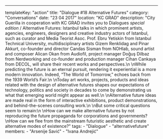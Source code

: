 ---
  templateKey: "action"
  title: "Dialogue #18 Alternative Futures"
  category: "Conversations"
  date: "23 04 2017"
  location: "KC GRAD"
  description: "City Guerilla in cooperation with KC GRAD invites you to Dialogues *special edition* / Alternative Futures: Istanbul talks in which prominent artists, agencies, engineers, designers and creative industry actors of Istanbul, such as curator and Media Teorist Asoc. Prof. Ebru Yetiskin from Istanbul Technical University, multidisciplinary artists Gizem Renklidag and Pinar Akkurt, co-founder and director Candas Sisman from NOHlab, sound artist and composer Alican Okan from Audiofil, project manager Doğuş Dilbaz from Nerdworking and co-founder and production manager Cihan Cankaya from DECOL, will share their recent works and perspectives.\n \nWhile predicting the future is an eternal pursuit, rendering it experiential is a more modern innovation. Indeed, “The World of Tomorrow,” echoes back from the 1939 World’s Fair.\n \nToday art works, projects, products and ideas related with the design of alternative futures shapes our expectations of technology, politics and society in decades to come by demonstrating us what that emerging world might appear as well.\n \nAlternative future ideas are made real in the form of interactive exhibitions, product demonstrations, and behind-the-scenes consulting work.\n \nBut some critical questions seem to remain:\n \nHow can we make alternative futures by not reproducing the future propaganda for corporations and governments?\nHow can we flee from the mainstream futuristic aesthetic and create alternative modes of existence?"
  tags: 
    - "Dialogue"
    - "alternativefuture"
  members: 
    - "Arsenije Savić"
    - "Ivana Andrejić"
